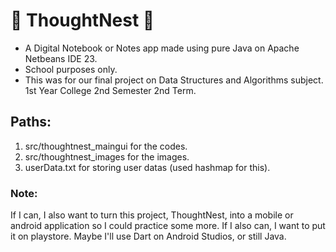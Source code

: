# 🌱 ThoughtNest 🌱
* A Digital Notebook or Notes app made using pure Java on Apache Netbeans IDE 23.
* School purposes only.
* This was for our final project on Data Structures and Algorithms subject. 1st Year College 2nd Semester 2nd Term.

## Paths:
1. src/thoughtnest_maingui for the codes.
2. src/thoughtnest_images for the images.
3. userData.txt for storing user datas (used hashmap for this).

### Note:
If I can, I also want to turn this project, ThoughtNest, into a mobile or android application so I could practice some more. If I also can, I want to put it on playstore. Maybe I'll use Dart on Android Studios, or still Java.
